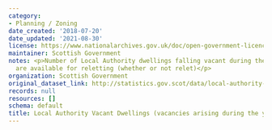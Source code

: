 ```yaml
---
category:
- Planning / Zoning
date_created: '2018-07-20'
date_updated: '2021-08-30'
license: https://www.nationalarchives.gov.uk/doc/open-government-licence/version/3/
maintainer: Scottish Government
notes: <p>Number of Local Authority dwellings falling vacant during the year and which
  are available for reletting (whether or not relet)</p>
organization: Scottish Government
original_dataset_link: http://statistics.gov.scot/data/local-authority-vacant-dwellings-vacancies-arising-during-the-year
records: null
resources: []
schema: default
title: Local Authority Vacant Dwellings (vacancies arising during the year)
---
```

